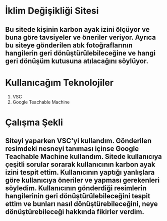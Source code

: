 # İklim Değişikliği Sitesi

## Bu sitede kişinin karbon ayak izini ölçüyor ve buna göre tavsiyeler ve öneriler veriyor. Ayrıca bu siteye gönderilen atık fotoğraflarının hangilerin geri dönüştürülebileceğine ve hangi geri dönüşüm kutusuna atılacağını söylüyor.

# Kullanıcağım Teknolojiler
1. VSC
2. Google Teachable Machine

# Çalışma Şekli

## Siteyi yaparken VSC'yi kullandım. Gönderilen resimdeki nesneyi tanıması içinse Google Teachable Machine kullandım. Sitede kullanıcıya çeşitli sorular sorarak kullanıcının karbon ayak izini tespit ettim. Kullanıcının yaptığı yanlışlara göre kullanıcıya öneriler ve yapması gerekenleri söyledim. Kullanıcının gönderdiği resimlerin hangilerinin geri dönüştürülebileceğini tespit ettim ve bunları nasıl dönüştürebileceğini, neye dönüştürebileceği hakkında fikirler verdim. 
